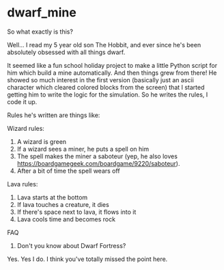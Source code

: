 # dwarf_mine

So what exactly is this?

Well... I read my 5 year old son The Hobbit, and ever since he's been absolutely obsessed with all things dwarf.

It seemed like a fun school holiday project to make a little Python script for him which build a mine automatically. And then things grew from there! He showed so much interest in the first version (basically just an ascii character which cleared colored blocks from the screen) that I started getting him to write the logic for the simulation. So he writes the rules, I code it up.

Rules he's written are things like:

Wizard rules:

1. A wizard is green
2. If a wizard sees a miner, he puts a spell on him
3. The spell makes the miner a saboteur (yep, he also loves https://boardgamegeek.com/boardgame/9220/saboteur). 
4. After a bit of time the spell wears off

Lava rules:

1. Lava starts at the bottom
2. If lava touches a creature, it dies
3. If there's space next to lava, it flows into it
4. Lava cools time and becomes rock


FAQ

1. Don't you know about Dwarf Fortress?

Yes. Yes I do. I think you've totally missed the point here.

